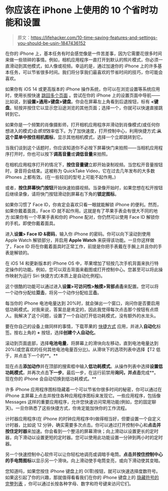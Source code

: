 # 你应该在 iPhone 上使用的 10 个省时功能和设置

> 原文：<https://lifehacker.com/10-time-saving-features-and-settings-you-should-be-usin-1847436152>

在你的 iPhone 上，基本任务有时会感觉像是一件苦差事，因为它需要花很多时间来做一些琐碎的事情。例如，相机应用程序一直打开到默认的照片模式，你必须一直滑动到其他模式，如人像或视频。幸运的是，通过加速你的 iPhone 上的许多基本任务，可以节省很多时间。我们将分享我们最喜欢的节省时间的技巧，你可能会喜欢。

如果你有 iOS 14 或更高版本的 iPhone 操作系统，你可以在浏览设置等系统应用时，使用长按快速 [跳回多个页面](https://lifehacker.com/zip-through-your-ios-settings-with-this-shortcut-1845914198) 。尝试在你的 iPhone 上的设置页面中导航——比如说，到**设置>通用>键盘>键盘**。你会在屏幕左上角看到后退按钮，标有 **<键盘**。轻按并按住它以显示您沿途浏览的其他页面；选择一个，你就可以快速直接跳转到它。

如果你是一个频繁的肖像摄影师，打开相机应用程序并滑动到肖像模式(或任何你想进入的模式)会*感觉*效率低下。为了加快速度，打开控制中心，利用快捷方式:**从这个菜单中按住相机图标**，显示其他相机模式，选择一个立即跳转到它。

当我们谈到这个话题时，你应该知道你不必按下屏幕快门来拍照——当相机应用程序打开时，你也可以按下**调高音量**或**调低音量**来拍照。

在相机应用程序打开的情况下，**按住音量键**立即开始录制视频。当您松开音量按钮时，录音将会结束。这被称为 QuickTake Video，它在过去几年发布的大多数 iPhones 上都有效。(在一些较旧的型号上可能不起作用。)

或者，**按住屏幕快门按钮**开始快速拍摄视频。当录像开始时，如果您想在松开按钮后继续录像，请将快门按钮滑动到屏幕右下角的**锁定图标**。

如果你习惯了 Face ID，你肯定会喜欢只看一眼就能解锁 iPhone 的便利。然而，如果你戴着面具，Face ID 就不起作用。这就是有了苹果手表会有很大不同的地方:如果你有一个苹果手表和你的 iPhone 配对，你仍然可以使用 Face ID 解锁你的手机，即使你戴着面具。

进入**设置> Face ID &密码**，输入你 iPhone 的密码。你可以向下滚动到使用 Apple Watch 解锁部分，并启用 **Apple Watch** 来获得该功能。一旦你这样做了，Face ID 将在你戴着面具时正常工作，前提是你把手表戴在手腕上并且你的手表是解锁的。

在 iOS 14 和更新版本的 iPhone OS 中，苹果增加了轻按几次手机背面来执行特定操作的功能。例如，您可以双击背面来截图或打开控制中心。您甚至可以将此操作映射为运行 Siri 快捷方式(本质上是自动化例程)。

这个很酷的功能可以通过进入**设置>可访问性>触摸>背部点击**来配置。您可以将一个动作分配给**双击**，将另一个动作分配给**三击**。

每当你的 iPhone 电池电量达到 20%时，就会弹出一个窗口，询问你是否要启用低功耗模式。对我来说，答案总是肯定的，因此我觉得每次点击那个按钮有点烦人。我解决了这个问题，设置了一个自动打开低功耗模式，没有额外的水龙头。

要在你自己的设备上做同样的事情，下载苹果的 [快捷方式](https://apps.apple.com/app/shortcuts/id915249334) 应用，并进入**自动化**标签。按右上角的 **+** 按钮，选择**创建个人自动化**。

滚动到页面底部，选择**电池电量**，将屏幕上的滑块向左移动，直到电池电量达到 20%(或您喜欢的任何其他电池电量百分比)。从滑块下的选项列表中选择【T2 低于，并点击下一个的**。**

现在点击**添加动作**并在顶部的搜索框中输入**低功耗模式**。从操作列表中选择**设置低功耗模式**，并再次点击**下一步**。最后一步，在运行前禁用**询问，并点击**完成**。现在你的 iPhone 会自动切换到低功耗模式。**

许多 iPhone 应用程序图标隐藏着一个可以节省你很多时间的秘密，你可以通过在 iPhone 主屏幕上点击并按住各种应用程序图标来发现它。一些应用程序，包括像 Messages 这样的重要应用程序，允许您快速访问常用功能(例如，您的固定聊天)。一旦你熟悉了这些快捷方式，你肯定能加快你的工作流程。

计时器应用程序(在 iPhone 的时钟应用程序中)做得相当好，但要设置一个自定义计时器，比如说 12 分钟，确实需要多次点击。你可以通过打开控制中心和**点击并按住定时器**来加速。你会看到一个整洁的屏幕滑块；向上滑动以设置更长的定时器，向下滑动以设置更短的定时器。您可以使用此功能设置一分钟到两小时的定时器。

另一个快速控制中心软件可以让你轻松地调亮或调暗手电筒。**点击并按住控制中心的手电筒图标**以显示另一个滑块。向上滑动使手电筒变亮，或向下滑动使其变暗。

您知道吗，如果您按住 iPhone 键盘上的 0(零)按钮，就可以快速选择度数符号。如果这引起了你的兴趣，那就值得看看我们在你的 iPhone 键盘上的 [隐藏符号的完整列表](https://lifehacker.com/how-to-access-the-hidden-symbols-on-your-iphones-keyboa-1847212952) ，你可以通过长按各种字母、数字和符号键来访问它们。
